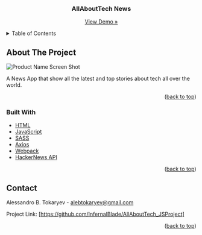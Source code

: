 <!-- Improved compatibility of back to top link: See: https://github.com/othneildrew/Best-README-Template/pull/73 -->

<a name="readme-top"></a>

<!--
*** Thanks for checking out the Best-README-Template. If you have a suggestion
*** that would make this better, please fork the repo and create a pull request
*** or simply open an issue with the tag "enhancement".
*** Don't forget to give the project a star!
*** Thanks again! Now go create something AMAZING! :D
-->

<!-- PROJECT SHIELDS -->
<!--
*** I'm using markdown "reference style" links for readability.
*** Reference links are enclosed in brackets [ ] instead of parentheses ( ).
*** See the bottom of this document for the declaration of the reference variables
*** for contributors-url, forks-url, etc. This is an optional, concise syntax you may use.
*** https://www.markdownguide.org/basic-syntax/#reference-style-links
-->

<!-- PROJECT LOGO -->
<br />
<div align="center">

<h3 align="center">AllAboutTech News</h3>

  <p align="center">
    <a href="https://infernalblade.github.io/AllAboutTech-JS_Advanced_Project/">View Demo »</a>
  </p>
</div>

<!-- TABLE OF CONTENTS -->
<details>
  <summary>Table of Contents</summary>
  <ol>
    <li>
      <a href="#about-the-project">About The Project</a>
      <ul>
        <li><a href="#built-with">Built With</a></li>
      </ul>
    </li>
    <li><a href="#contact">Contact</a></li>
  </ol>
</details>

<!-- ABOUT THE PROJECT -->

## About The Project

![Product Name Screen Shot][product-screenshot]

A News App that show all the latest and top stories about tech all over the world.

<p align="right">(<a href="#readme-top">back to top</a>)</p>

### Built With

- <a href="https://developer.mozilla.org/en-US/docs/Web/HTML">HTML</a>
- <a href="https://javascript.info">JavaScript</a>
- <a href="https://www.google.com/url?sa=t&rct=j&q=&esrc=s&source=web&cd=&cad=rja&uact=8&ved=2ahUKEwiZxd2mmcT5AhWlVvEDHS-xAwwQFnoECBMQAQ&url=https%3A%2F%2Fsass-lang.com%2F&usg=AOvVaw0p_IRgLEbIPRGWtlW7Wph8">SASS</a>
- <a href="https://axios-http.com/docs/intro">Axios</a>
- <a href="https://webpack.js.org">Webpack</a>
- <a href="https://github.com/HackerNews/API">HackerNews API</a>


<p align="right">(<a href="#readme-top">back to top</a>)</p>

## Contact

Alessandro B. Tokaryev - alebtokaryev@gmail.com

Project Link: [https://github.com/InfernalBlade/AllAboutTech_JSProject]

<p align="right">(<a href="#readme-top">back to top</a>)</p>

<!-- MARKDOWN LINKS & IMAGES -->

[product-screenshot]: https://i.imgur.com/blDdTtx.png
